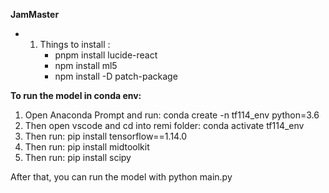 **JamMaster**
- 1. Things to install :
       - pnpm install lucide-react
       - npm install ml5
       - npm install -D patch-package
     
**To run the model in conda env:**
  1. Open Anaconda Prompt and run: conda create -n tf114_env python=3.6 
  2. Then open vscode and cd into remi folder: conda activate tf114_env
  3. Then run: pip install tensorflow==1.14.0
  4. Then run: pip install midtoolkit
  5. Then run: pip install scipy

After that, you can run the model with python main.py
